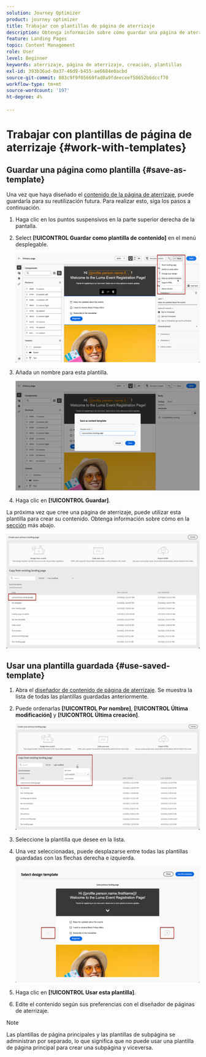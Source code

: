 ```yaml
---
solution: Journey Optimizer
product: journey optimizer
title: Trabajar con plantillas de página de aterrizaje
description: Obtenga información sobre cómo guardar una página de aterrizaje como plantilla y reutilizarla en Journey Optimizer
feature: Landing Pages
topic: Content Management
role: User
level: Beginner
keywords: aterrizaje, página de aterrizaje, creación, plantillas
exl-id: 393b36ad-0a37-46d9-b455-ae6684e0acbd
source-git-commit: 803c9f9f05669fad0a9fdeeceef58652b6dccf70
workflow-type: tm+mt
source-wordcount: '197'
ht-degree: 4%

---
```


# Trabajar con plantillas de página de aterrizaje {#work-with-templates}

## Guardar una página como plantilla {#save-as-template}

Una vez que haya diseñado el [contenido de la página de aterrizaje](lp-content.md), puede guardarla para su reutilización futura. Para realizar esto, siga los pasos a continuación.

1. Haga clic en los puntos suspensivos en la parte superior derecha de la pantalla.

1. Select **[!UICONTROL Guardar como plantilla de contenido]** en el menú desplegable.

   ![](assets/lp_designer-save-template.png)

1. Añada un nombre para esta plantilla.

   ![](assets/lp_designer-template-name.png)

1. Haga clic en **[!UICONTROL Guardar]**.

La próxima vez que cree una página de aterrizaje, puede utilizar esta plantilla para crear su contenido. Obtenga información sobre cómo en la [sección](#use-saved-template) más abajo.

![](assets/lp_designer-saved-template.png)

## Usar una plantilla guardada {#use-saved-template}

1. Abra el [diseñador de contenido de página de aterrizaje](design-lp.md). Se muestra la lista de todas las plantillas guardadas anteriormente.

1. Puede ordenarlas **[!UICONTROL Por nombre]**, **[!UICONTROL Última modificación]** y **[!UICONTROL Última creación]**.

   ![](assets/lp_designer-saved-templates.png)

1. Seleccione la plantilla que desee en la lista.

1. Una vez seleccionadas, puede desplazarse entre todas las plantillas guardadas con las flechas derecha e izquierda.

   ![](assets/lp_designer-saved-templates-navigate.png)

1. Haga clic en **[!UICONTROL Usar esta plantilla]**.

1. Edite el contenido según sus preferencias con el diseñador de páginas de aterrizaje.

>[!NOTE]
>
>Las plantillas de página principales y las plantillas de subpágina se administran por separado, lo que significa que no puede usar una plantilla de página principal para crear una subpágina y viceversa.
